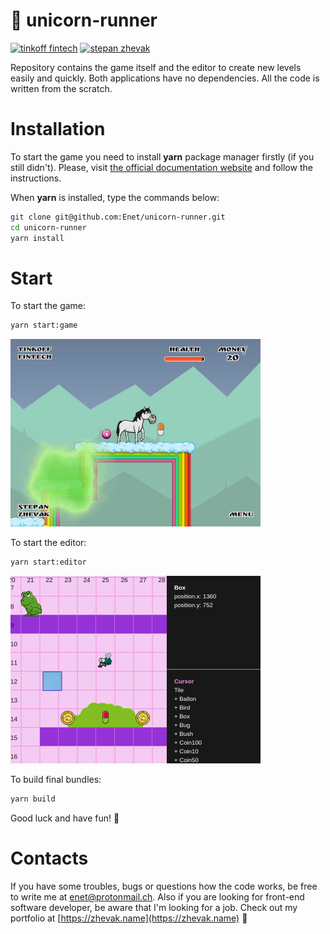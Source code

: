 # :horse: unicorn-runner

[![tinkoff fintech](https://img.shields.io/badge/tinkoff-fintech-ffdc2e.svg)](https://fintech.tinkoff.ru)
[![stepan zhevak](https://img.shields.io/badge/stepan-zhevak-1a8b8e.svg)](https://zhevak.name)

Repository contains the game itself and the editor to create new levels easily and quickly. Both applications have no dependencies. All the code is written from the scratch.

# Installation
To start the game you need to install **yarn** package manager firstly (if you still didn't). Please, visit [the official documentation website](https://yarnpkg.com/lang/en/docs/install) and follow the instructions.

When **yarn** is installed, type the commands below:
```sh
git clone git@github.com:Enet/unicorn-runner.git
cd unicorn-runner
yarn install
```

# Start
To start the game:
```sh
yarn start:game
```
<img src="https://raw.githubusercontent.com/Enet/unicorn-runner/master/UnicornRunner1.jpg" width="400" height="300" />

To start the editor:
```sh
yarn start:editor
```
<img src="https://raw.githubusercontent.com/Enet/unicorn-runner/master/UnicornRunner2.jpg" width="400" height="300" />

To build final bundles:
```sh
yarn build
```

Good luck and have fun! :frog:

# Contacts
If you have some troubles, bugs or questions how the code works, be free to write me at [enet@protonmail.ch](enet@protonmail.ch). Also if you are looking for front-end software developer, be aware that I'm looking for a job. Check out my portfolio at [https://zhevak.name](https://zhevak.name) :rabbit:
